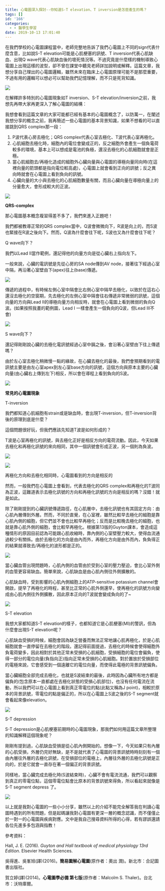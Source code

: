 ```yaml
---
title: 心電圖深入探討--你知道S-T elevation、T inversion是怎麼產生的嗎？
tags: []
id: '166'
categories:
  - - 醫學生學習
date: 2019-10-13 17:01:40
---
```


在我們學校的心電圖課程當中，老師完整地告訴了我們心電圖上不同的sign代表什麼含意，比如說S-T elevation可能是心肌梗塞的訊號、T inversion代表心肌缺血、出現Q wave代表心肌缺血後的壞死情況等。不過究竟是什麼樣的機制導致心電圖上出現這樣的波型，卻不曾在課堂中聽見老師詳加說明或解釋。這篇文章，我想分享自己理出的心電圖邏輯，雖然未來在臨床上心電圖原理可能不是那麼重要，不過有用的邏輯可以想必可以幫助我們記憶理解，而不只是死背知識。

![](https://i.imgur.com/JVCgPzL.jpg)

<!-- more -->

在解釋許多特別的心電圖現象如T inversion、S-T elevation/inversion之前，我想先再帶大家再更深入了解心電圖的結構：

我想會看到這篇文章的大家可能都已經有基本的心電圖概念了，以防萬一，在闡述我想分享的概念之前，我再簡述一些心電圖的基本背景知識，如果不想看的可以直接跳到QRS complex那一段：

1.  P波代表心房去極化；QRS complex代表心室去極化、T波代表心室再極化。
2.  心肌細胞去極化時，細胞內的電位會變成正的，反之細胞外會產生一個負電荷較多的環境，基本上可以想成是電池的負極，還沒去極化的心肌細胞就會是正極。
3.  當心肌細胞去/再極化造成的細胞外心臟向量與心電圖的導極向量同向時(在這裡向量的箭頭都是指向電位較高處)，心電圖上就會看到正向的訊號；反之異向時就會在心電圖上看到負向的訊號。
4.  心臟向量的大小與去極化的心肌細胞數量有關，而且心臟向量在導極向量上的分量愈大，會形成較大的正波。

![](https://i.imgur.com/c9t19SG.png)

**QRS-complex**

那心電圖基本概念複習得差不多了，我們來進入正題吧！

我們都被教導正常的QRS complex當中，Q波會微微向下，R波是向上的，而S波也緊接在R波之後向下。然而，Q波為什麼會往下呢，S波也又為什麼會往下呢？

Q wave向下？

我們以Lead II當作範例，還記得他的向量方向是從心臟右上指向左下。

一般來說，心臟的電訊號是先從心房的SA node傳到AV node，接著往下經過心室中隔，再沿著心室壁由下(apex)往上(base)傳遞。

![](https://i.imgur.com/M3Ebgap.png)

傳遞的過程中，有時候左側心室中隔會比右側心室中隔早去極化，以致於在這右心還沒去極化的空窗期，先去極化的左側心室中隔會往右傳遞非常微弱的訊號，這個向量的方向與Lead II的導極向量方向相反時，就會在心電圖上看到微弱的負向Q波。(如果按照我畫的範例圖，Lead I 一樣會產生一個負向的Q波，但Lead III不會)

![](https://i.imgur.com/MQn2ASd.png)

S wave向下？

還記得剛剛說心臟的去極化電訊號經過心室中膈之後，會沿著心室壁由下往上傳遞嗎？

由於左心室去極化稍微慢一點的緣故，在心臟去極化的最後，我們會預期看到的電訊號主要是由左心室apex到左心室base方向的訊號，這個方向與原本主要的心臟向量(由心臟右上傳到左下)相反，所以會在導程上看到負向的S波。

![](https://i.imgur.com/nbSUwDU.png)

**常見的心電圖現象**

T-inversion

我們都知道心肌細胞有strain或是缺血時，會出現T-inversion，但T-inversion背後的原理到底是什麼？

這個問題很好玩，但我們應該先知道T波是如何形成的？

T波是心室再極化的訊號，與去極化正好是相反方向的電荷流動。因此，今天如果去極化和再極化訊號的來向相同，其中一個訊號會形成正波，另一個則為負波。

![](https://i.imgur.com/FQQNytc.png)

![](https://i.imgur.com/yNn3cug.png)

再極化方向和去極化相同時，心電圖看到的方向是相反的

然而，一般我們在心電圖上會看到，代表去極化的QRS complex和再極化的T波同為正波，這難道表示去極化訊號的方向和再極化訊號的方向是相反的嗎？沒錯！就是如此。

除了剛剛提到的心臟訊號傳遞路徑，在心肌層中，去極化訊號也有其固定方向：由心肌內層傳到外層。然而，不同於直覺，在心室裡，雖然比較早去極化的細胞是靠心肌內側的細胞，但它們並不會也比較早再極化；反而是比較晚去極化的細胞，也就是靠心肌外側的細胞，會比較早再極化。根據第13版的Guyton課本，會造成這種情形的原因目前認為可能跟心肌收縮時，靠內側的心室壁壓力較大，使得血流通過較少有關係。由於去極化的方向是由內而外，再極化方向是由外而內，負負得正的結果就導致去/再極化的波形都是正的。

![](https://i.imgur.com/APf5Smv.png)

當心臟血管出現問題時，心肌內側的血管由於受到心室的壓力壓迫，會比心室外側的血管更容易缺血。簡單來說，心肌缺血是由心肌內側往外側擴散的。

心肌缺血時，受到影響的心肌內側細胞上的ATP-sensitive potassium channel會開啟，提早了再極化的時程，甚至比正常的心肌外側還早，使再極化的訊號方向變成由心肌內側往外側擴散，因此原本正向的T波就會變成負向的了~

![](https://i.imgur.com/piL9xaO.png)

S-T elevation

我想大家都知道S-T elevation的樣子，也都知道它是心肌梗塞(MI)的警訊，但為什麼會出現S-T elevation呢？

心肌缺血受損的時候，細胞會因為缺乏營養而無法正常地讓心肌再極化，於是心肌細胞就會一直停留在去極化的階段。還記得前面提過，去極化的時候會使得細胞外負電荷變多，因此相對於其他正常未受損的心肌細胞，受損細胞的電位會偏負，使得一部分的電位向量(負指向正)指向正常未受損的心肌細胞。對於置放於受損部位的電極來說，它會感受到一個遠離它的電位向量，而使得此電極的背景訊號偏負。

當心臟細胞全部完成去極化，也就是S波結束的最後，此時因為心臟所有地方都是偏負的(包含原本一直都處在去極化狀態的受損心肌部位)，也沒有任何電流在流動，所以我們可以在心電圖上看到真正零電位的點(此點又稱為J point)，相較於原本的背景訊號，零電位的點是偏正的，所以在心電圖上S波之後的S-T segment就會看起來像elevation。

![](https://i.imgur.com/z2OKJ37.png)

S-T depression

S-T depression是心肌梗塞前期時的心電圖現象，那我們如何用這篇文章所整理的知識解釋這個現象呢？

剛剛有提到過，心肌缺血受損是從心肌內側開始的。想像一下，今天如果只有內層的心肌受損，外層仍完好無缺，是不是就代表了心電圖的背景訊號時時刻刻有一個由內層往外層的去極化訊號，在受損部位的電極上，內層往外層的去極化訊號是正向的，於是它就會一直存在著一個偏正的背景訊號。

同樣地，當心臟完成去極化時(S波結束時)，心臟不會有電流流通，我們可以觀察到真正的零電位點，這個零電位點會比原本的背景訊號來得負，所以看起來就像是S-T segment depress 了。

![](https://i.imgur.com/t3jyhQ2.png)

以上就是我對心電圖的一些小小分享，雖然以上的介紹不能完全解答我在判讀心電圖時遇到的所有問題，但是起碼讓我對心電圖有更深一層的概念認識，而不僅僅止於一對一的心電圖與疾病對應。文中是我自己搜尋資料所得的心得，若有謬誤還請各位先進多多包涵與指教！

參考資料：

Hall, J. E. (2016). _Guyton and Hall textbook of medical physiology 13rd Edition_. Elsevier Health Sciences.

吳得進、吳峯旭(譯)(2016)。**簡易圖解心電圖**(原作者：奧出 潤)。新北市：合記圖書出版社。

賀立婷(譯)(2014)。**心電圖學必備 第七版**(原作者：Malcolm S. Thaler)。台北市：沃特庫爾。